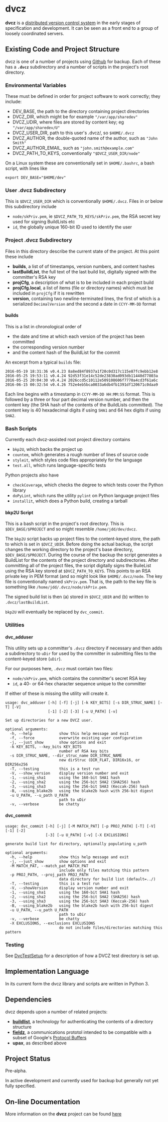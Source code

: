 # dvcz

**dvcz** is a
[distributed version control system](https://en.wikipedia.org/wiki/Distributed_version_control)
in the early stages of specification and development.  It can be seen as
a front end to
a group of loosely coordinated servers.

## Existing Code and Project Structure

dvcz is one of a number of projects using
[Github](https://www.github.com)
for backup.  Each of these has a **`.dvcz`** subdirectory and a number of
scripts in the project's root directory.

### Environmental Variables

These must be defined in order for project software to work correctly;
they include:

* DEV_BASE, the path to the directory containing project directories
* DVCZ_DIR, which might be for example `"/var/app/sharedev"`
* DVCZ_UDIR, where files are stored by content key; eg `"/var/app/sharedev/U"`
* DVCZ_USER_DIR, path to this user's .dvcz/, so `$HOME/.dvcz`
* DVCZ_AUTHOR, the double-quoted name of the author, such as `"John Smith"`
* DVCZ_AUTHOR_EMAIL, such as `"john.smith@example.com"`
* DVCZ_PATH_TO_KEYS, conventionally `"$DVCZ_USER_DIR/node"`

On a Linux system these are conventionally set in `$HOME/.bashrc`, a bash
script, with lines like

    export DEV_BASE="$HOME/dev"

### User .dvcz Subdirectory

This is `$DVCZ_USER_DIR` which is conventionally `$HOME/.dvcz`.  Files in or
below this subdirectory include

* `node/skPriv.pem`, ie `$DVCZ_PATH_TO_KEYS/skPriv.pem`, the RSA secret key
    used for signing BuildLists etc
* `id`, the globally unique 160-bit ID used to identify the user

### Project .dvcz Subdirectory

Files in this directory describe the current state of the project.  At
this point these include

* **builds**, a list of of timestamps, version numbers, and content hashes
* **lastBuildList**, the full text of the last build list, digitally signed
with the committer's RSA key
* **projCfg**, a description of what is to be included in each project build
* **projCfg.local**, a list of items (file or directory names)
    which must be included in `projCfg` if it is rewritten
* **version**, containing two newline-terminated lines, the first of which
    is a serialized `DecimalVersion` and the second a date in `CCYY-MM-DD`
    format

#### builds

This is a list in chronological order of

* the date and time at which each version of the project has been committed
* the corresponding version number
* and the content hash of the BuildList for the commit

An excerpt from a typical `builds` file:

    2016-05-19 18:31:36 v0.4.23 8a8ed84f8937a1f20c0d317c115e87fc9ebb12e8
    2016-05-25 19:53:11 v0.4.24 92d53f31e14c52de23830ad093db11440d77803a
    2016-05-25 20:04:30 v0.4.24 2026ccd5c10112e509108606f7770a4cd3f61a6c
    2016-06-15 00:32:54 v0.4.26 752e4eb5bca0033a6db4fb1391df120671c0daa9

Each line begins with a timestamp in `CCYY-MM-DD HH:MM:SS` format.
This is followed by a three or four part decimal version number, and
then the content key (the SHA hash of the contents of the BuildLists
committed).  The content key is 40 hexadecimal digits if using `SHA1`
and 64 hex digits if using `SHA2`.

### Bash Scripts

Currently each dvcz-assisted root project directory contains

* `bkp2U`, which backs the project up
* `countem`, which generates a rough number of lines of source code
* `styleit`, which styles code files appropriately for the language
* `test.all`, which runs language-specific tests

Python projects also have

* `checkCoverage`, which checks the degree to which tests cover the Python library
* `doPyLint`, which runs the utility `pylint` on Python language project files
* `installit`, which does a Python build, creating a tarball

#### bkp2U Script

This is a bash script in the project's root directory.  This is
`$DEV_BASE/$PROJECT` and so might resemble `/home/jdd/dev/dvcz`.

The `bkp2U` script backs up project files to the
content-keyed store, the path to which is set in `$DVCZ_UDIR`.   Before
doing the actual backup, the script changes the working directory to
the project's base directory,
`$DEV_BASE/$PROJECT`.  During the course of the backup the script generates a
BuildList for the contents of the project directory and subdirectories.
After committing
all of the project files, the script digitally signs the BuileList
using the RSA key
stored at `$DVCZ_PATH_TO_KEYS`.  This points to an RSA private key in
PEM format (and so might look like `$HOME/.dvcz/node`.  The key file
is conventionally named `skPriv.pem`.  That is, the path to the key
file is something like `/home/jdd/.dvcz/node/skPriv.pem`.

The signed build list is then (a) stored in `$DVCZ_UDIR` and (b) written
to `.dvcz/lastBuildList`.

`bkp2U` will eventually be replaced by `dvc_commit`.

### Utilities

#### dvc_adduser

This utility sets up a committer's `.dvcz` directory if necessary and then
adds a subdirectory to `uDir` for used by the committer in submitting files
to the content-keyed store (`uDir`).

For our purposes here, `.dvcz` must contain two files:

* `node/skPriv.pem`, which contains the committer's secret RSA key
* `id`, a 40- or 64-hex character sequence unique to the committer

If either of these is missing the utility will create it.

    usage: dvc_adduser [-h] [-f] [-j] [-k KEY_BITS] [-s DIR_STRUC_NAME] [-T] [-V]
                       [-1] [-2] [-3] [-u U_PATH] [-v]

    Set up directories for a new DVCZ user.

    optional arguments:
      -h, --help            show this help message and exit
      -f, --force           overwrite existing user configuration
      -j, --just_show       show options and exit
      -k KEY_BITS, --key_bits KEY_BITS
                            number of RSA key bits
      -s DIR_STRUC_NAME, --dir_struc_name DIR_STRUC_NAME
                            new dirStruc (DIR_FLAT, DIR16x16, or DIR256x256
      -T, --testing         this is a test run
      -V, --show_version    display version number and exit
      -1, --using_sha1      using the 160-bit SHA1 hash
      -2, --using_sha2      using the 256-bit SHA2 (SHA256) hash
      -3, --using_sha3      using the 256-bit SHA3 (Keccak-256) hash
      -B, --using_blake2b   using the blake2b hash with 256-bit digest
      -u U_PATH, --u_path U_PATH
                            path to uDir
      -v, --verbose         be chatty

#### dvc_commit

    usage: dvc_commit [-h] [-j] [-M MATCH_PAT] [-p PROJ_PATH] [-T] [-V] [-1] [-2]
                      [-3] [-u U_PATH] [-v] [-X EXCLUSIONS]

    generate build list for directory, optionally populating u_path

    optional arguments:
      -h, --help            show this help message and exit
      -j, --just_show       show options and exit
      -M MATCH_PAT, --match_pat MATCH_PAT
                            include only files matching this pattern
      -p PROJ_PATH, --proj_path PROJ_PATH
                            data directory for build list (default=../)
      -T, --testing         this is a test run
      -V, --showVersion     display version number and exit
      -1, --using_sha1      using the 160-bit SHA1 hash
      -2, --using_sha2      using the 256-bit SHA2 (SHA256) hash
      -3, --using_sha3      using the 256-bit SHA3 (Keccak-256) hash
      -B, --using_blake2b   using the blake2b hash with 256-bit digest
      -u U_PATH, --u_path U_PATH
                            path to uDir
      -v, --verbose         be chatty
      -X EXCLUSIONS, --exclusions EXCLUSIONS
                            do not include files/directories matching this pattern

### Testing

See
[DvcTestSetup](https://jddixon.github.io/dvcz/test_directory_structure.html)
for a description of how a DVCZ test directory is set up.

## Implementation Language

In its current form the dvcz library and scripts are written in Python 3.

## Dependencies

dvcz depends upon a number of related projects:

* [**buildlist**](https://jddixon.github.io/buildlist), a technology
for authenticating the contents of a directory structure
* [**fieldz**](https://jddixon.github.io/fieldz), a communications
prototol intended to be compatible with a subset of Google's
[Protocol Buffers](https://developers.google.com/protocol-buffers)
* **upax**, as described above

## Project Status

Pre-alpha.

In active development and currently used for backup but
generally not yet fully specified.

## On-line Documentation

More information on the **dvcz** project can be found
[here](https://jddixon.github.io/dvcz)
